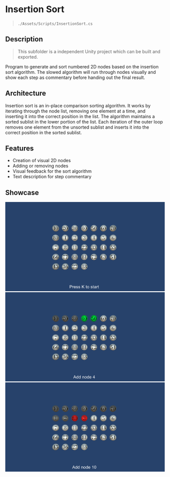 # Insertion Sort

> `./Assets/Scripts/InsertionSort.cs`

## Description

> This subfolder is a independent Unity project which can be built and exported.

Program to generate and sort numbered 2D nodes based on the insertion sort algorithm. The slowed algorithm will run through nodes visually and show each step as commentary before handing out the final result.

## Architecture

Insertion sort is an in-place comparison sorting algorithm. It works by iterating through the node list, removing one element at a time, and inserting it into the correct position in the list. The algorithm maintains a sorted sublist in the lower portion of the list. Each iteration of the outer loop removes one element from the unsorted sublist and inserts it into the correct position in the sorted sublist.

## Features

- Creation of visual 2D nodes
- Adding or removing nodes
- Visual feedback for the sort algorithm
- Text description for step commentary

## Showcase

![Practical 5 Screenshot 1](../img/practical_5_01.png)
![Practical 5 Screenshot 2](../img/practical_5_02.png)
![Practical 5 Screenshot 3](../img/practical_5_03.png)
